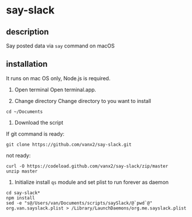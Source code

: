 # say-slack
## description
Say posted data via `say` command on macOS

## installation

It runs on mac OS only, Node.js is required.

1. Open terminal
Open terminal.app.

1. Change directory
Change directory to you want to install
```
cd ~/Documents
```

1. Download the script

If git command is ready:
```
git clone https://github.com/vanx2/say-slack.git
```
not ready:
```
curl -O https://codeload.github.com/vanx2/say-slack/zip/master
unzip master
```

1. Initialize
install `qs` module and set plist to run forever as daemon
```
cd say-slack*
npm install
sed -e "s@/Users/van/Documents/scripts/saySlack/@`pwd`@" org.van.sayslack.plist > /Library/LaunchDaemons/org.me.sayslack.plist
```
